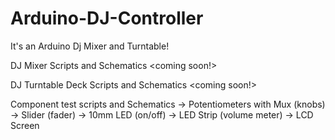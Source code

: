 # Arduino-DJ-Controller
It's an Arduino Dj Mixer and Turntable!

DJ Mixer Scripts and Schematics
<coming soon!>

DJ Turntable Deck Scripts and Schematics
<coming soon!>

Component test scripts and Schematics
  -> Potentiometers with Mux (knobs)
  -> Slider (fader)
  -> 10mm LED (on/off)
  -> LED Strip (volume meter)
  -> LCD Screen

